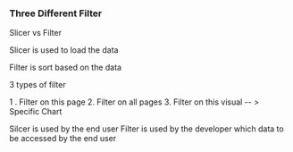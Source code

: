 ### Three Different Filter


Slicer vs Filter 

Slicer is used to load the data 

Filter is sort based on the data 

3 types of filter 

1 . Filter on this page
2. Filter on all pages
3. Filter on this visual -- > Specific Chart
   
Silcer is used by the end user 
Filter is used by the developer which data to be accessed by the end user 